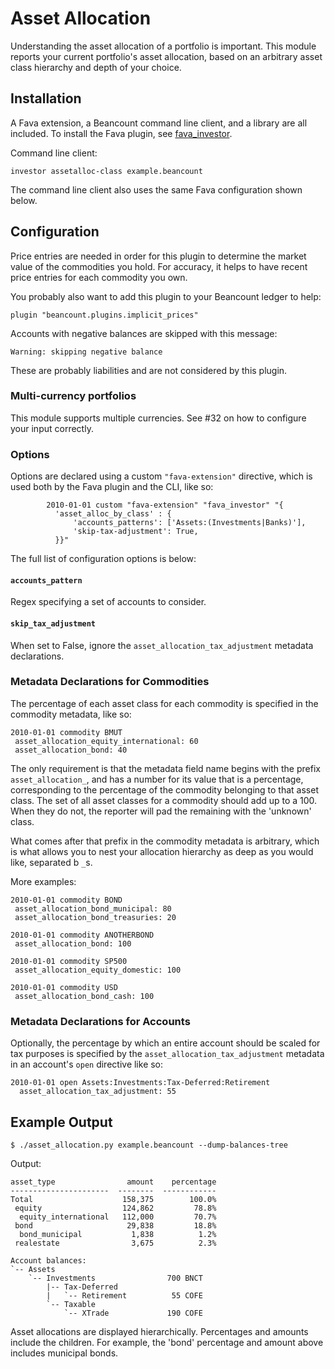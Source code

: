 # Asset Allocation

Understanding the asset allocation of a portfolio is important. This module reports your
current portfolio's asset allocation, based on an arbitrary asset class hierarchy and
depth of your choice.

## Installation
A Fava extension, a Beancount command line client, and a library are all included.
To install the Fava plugin, see [fava_investor](https://github.com/redstreet/fava_investor).

Command line client:
```
investor assetalloc-class example.beancount
```
The command line client also uses the same Fava configuration shown below.

## Configuration

Price entries are needed in order for this plugin to determine the market value of the
commodities you hold. For accuracy, it helps to have recent price entries for each
commodity you own.

You probably also want to add this plugin to your Beancount ledger to help:

```
plugin "beancount.plugins.implicit_prices"
```

Accounts with negative balances are skipped with this message:

```
Warning: skipping negative balance
```

These are probably liabilities and are not considered by this plugin.


### Multi-currency portfolios
This module supports multiple currencies. See #32 on how to configure your input
correctly.

### Options
Options are declared using a custom `"fava-extension"` directive, which is used both by
the Fava plugin and the CLI, like so:

```
        2010-01-01 custom "fava-extension" "fava_investor" "{
          'asset_alloc_by_class' : {
              'accounts_patterns': ['Assets:(Investments|Banks)'],
              'skip-tax-adjustment': True,
          }}"
```

The full list of configuration options is below:

#### `accounts_pattern`

Regex specifying a set of accounts to consider.

#### `skip_tax_adjustment`

When set to False, ignore the `asset_allocation_tax_adjustment` metadata declarations.

### Metadata Declarations for Commodities

The percentage of each asset class for each commodity is specified in the commodity
metadata, like so:

```
2010-01-01 commodity BMUT
 asset_allocation_equity_international: 60
 asset_allocation_bond: 40
```


The only requirement is that the metadata field name begins with the prefix
`asset_allocation_`, and has a number for its value that is a percentage, corresponding
to the percentage of the commodity belonging to that asset class. The set of all asset
classes for a commodity should add up to a 100. When they do not, the reporter will pad
the remaining with the 'unknown' class.

What comes after that prefix in the commodity metadata is arbitrary, which is what
allows you to nest your allocation hierarchy as deep as you would like, separated b
`_`s.

More examples:

```
2010-01-01 commodity BOND
 asset_allocation_bond_municipal: 80
 asset_allocation_bond_treasuries: 20
```

```
2010-01-01 commodity ANOTHERBOND
 asset_allocation_bond: 100
```

```
2010-01-01 commodity SP500
 asset_allocation_equity_domestic: 100
```

```
2010-01-01 commodity USD
 asset_allocation_bond_cash: 100
```

### Metadata Declarations for Accounts

Optionally, the percentage by which an entire account should be scaled for tax purposes
is specified by the `asset_allocation_tax_adjustment` metadata in an account's `open`
directive like so:

```
2010-01-01 open Assets:Investments:Tax-Deferred:Retirement
  asset_allocation_tax_adjustment: 55
```

## Example Output
```
$ ./asset_allocation.py example.beancount --dump-balances-tree
```
Output:
```
asset_type                amount    percentage
----------------------  --------  ------------
Total                    158,375        100.0%
 equity                  124,862         78.8%
  equity_international   112,000         70.7%
 bond                     29,838         18.8%
  bond_municipal           1,838          1.2%
 realestate                3,675          2.3%

Account balances:
`-- Assets                       
    `-- Investments                700 BNCT
        |-- Tax-Deferred         
        |   `-- Retirement          55 COFE
        `-- Taxable              
            `-- XTrade             190 COFE
```

Asset allocations are displayed hierarchically. Percentages and amounts include the
children. For example, the 'bond' percentage and amount above includes municipal bonds.

